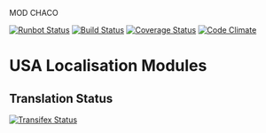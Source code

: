 MOD CHACO

[![Runbot Status](https://runbot.odoo-community.org/runbot/badge/flat/203/9.0.svg)](https://runbot.odoo-community.org/runbot/repo/github-com-oca-l10n-usa-203)
[![Build Status](https://travis-ci.org/OCA/l10n-usa.svg?branch=9.0)](https://travis-ci.org/OCA/l10n-usa)
[![Coverage Status](https://coveralls.io/repos/OCA/l10n-usa/badge.svg?branch=9.0)](https://coveralls.io/r/OCA/l10n-usa?branch=9.0)
[![Code Climate](https://codeclimate.com/github/OCA/l10n-usa/badges/gpa.svg)](https://codeclimate.com/github/OCA/l10n-usa)

# USA Localisation Modules

[//]: # (addons)
[//]: # (end addons)

Translation Status
------------------
[![Transifex Status](https://www.transifex.com/projects/p/OCA-l10n-usa-9-0/chart/image_png)](https://www.transifex.com/projects/p/OCA-l10n-usa-9-0)
